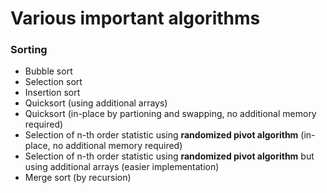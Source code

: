 # Various important algorithms
### Sorting
* Bubble sort
* Selection sort
* Insertion sort
* Quicksort (using additional arrays)
* Quicksort (in-place by partioning and swapping, no additional memory required)
* Selection of n-th order statistic using __randomized pivot algorithm__ (in-place, no additional memory required)
* Selection of n-th order statistic using __randomized pivot algorithm__ but using additional arrays (easier implementation)
* Merge sort (by recursion)
